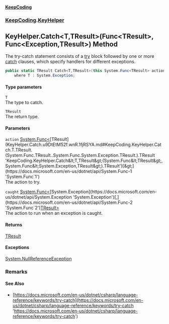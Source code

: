 #### [KeepCoding](index.md 'index')
### [KeepCoding](KeepCoding.md 'KeepCoding').[KeyHelper](KeyHelper.md 'KeepCoding.KeyHelper')
## KeyHelper.Catch&lt;T,TResult&gt;(Func&lt;TResult&gt;, Func&lt;Exception,TResult&gt;) Method
The try-catch statement consists of a [try](https://docs.microsoft.com/en-us/dotnet/csharp/language-reference/keywords/try 'https://docs.microsoft.com/en-us/dotnet/csharp/language-reference/keywords/try') block followed by one or more [catch](https://docs.microsoft.com/en-us/dotnet/csharp/language-reference/keywords/catch 'https://docs.microsoft.com/en-us/dotnet/csharp/language-reference/keywords/catch') clauses, which specify handlers for different exceptions.  
```csharp
public static TResult Catch<T,TResult>(this System.Func<TResult> action, System.Func<System.Exception,TResult> caught)
    where T : System.Exception;
```
#### Type parameters
<a name='KeepCoding.KeyHelper.Catch.T.TResult.(System.Func.TResult..System.Func.System.Exception.TResult.).T'></a>
`T`  
The type to catch.
  
<a name='KeepCoding.KeyHelper.Catch.T.TResult.(System.Func.TResult..System.Func.System.Exception.TResult.).TResult'></a>
`TResult`  
The return type.
  
#### Parameters
<a name='KeepCoding.KeyHelper.Catch.T.TResult.(System.Func.TResult..System.Func.System.Exception.TResult.).action'></a>
`action` [System.Func&lt;](https://docs.microsoft.com/en-us/dotnet/api/System.Func-1 'System.Func`1')[TResult](KeyHelper.Catch.u9DtEtM52f.wnR.1fjRSYA.md#KeepCoding.KeyHelper.Catch.T.TResult.(System.Func.TResult..System.Func.System.Exception.TResult.).TResult 'KeepCoding.KeyHelper.Catch&lt;T,TResult&gt;(System.Func&lt;TResult&gt;, System.Func&lt;System.Exception,TResult&gt;).TResult')[&gt;](https://docs.microsoft.com/en-us/dotnet/api/System.Func-1 'System.Func`1')  
The action to try.
  
<a name='KeepCoding.KeyHelper.Catch.T.TResult.(System.Func.TResult..System.Func.System.Exception.TResult.).caught'></a>
`caught` [System.Func&lt;](https://docs.microsoft.com/en-us/dotnet/api/System.Func-2 'System.Func`2')[System.Exception](https://docs.microsoft.com/en-us/dotnet/api/System.Exception 'System.Exception')[,](https://docs.microsoft.com/en-us/dotnet/api/System.Func-2 'System.Func`2')[TResult](KeyHelper.Catch.u9DtEtM52f.wnR.1fjRSYA.md#KeepCoding.KeyHelper.Catch.T.TResult.(System.Func.TResult..System.Func.System.Exception.TResult.).TResult 'KeepCoding.KeyHelper.Catch&lt;T,TResult&gt;(System.Func&lt;TResult&gt;, System.Func&lt;System.Exception,TResult&gt;).TResult')[&gt;](https://docs.microsoft.com/en-us/dotnet/api/System.Func-2 'System.Func`2')  
The action to run when an exception is caught.
  
#### Returns
[TResult](KeyHelper.Catch.u9DtEtM52f.wnR.1fjRSYA.md#KeepCoding.KeyHelper.Catch.T.TResult.(System.Func.TResult..System.Func.System.Exception.TResult.).TResult 'KeepCoding.KeyHelper.Catch&lt;T,TResult&gt;(System.Func&lt;TResult&gt;, System.Func&lt;System.Exception,TResult&gt;).TResult')  
#### Exceptions
[System.NullReferenceException](https://docs.microsoft.com/en-us/dotnet/api/System.NullReferenceException 'System.NullReferenceException')  
### Remarks
#### See Also
- [https://docs.microsoft.com/en-us/dotnet/csharp/language-reference/keywords/try-catch](https://docs.microsoft.com/en-us/dotnet/csharp/language-reference/keywords/try-catch 'https://docs.microsoft.com/en-us/dotnet/csharp/language-reference/keywords/try-catch')
